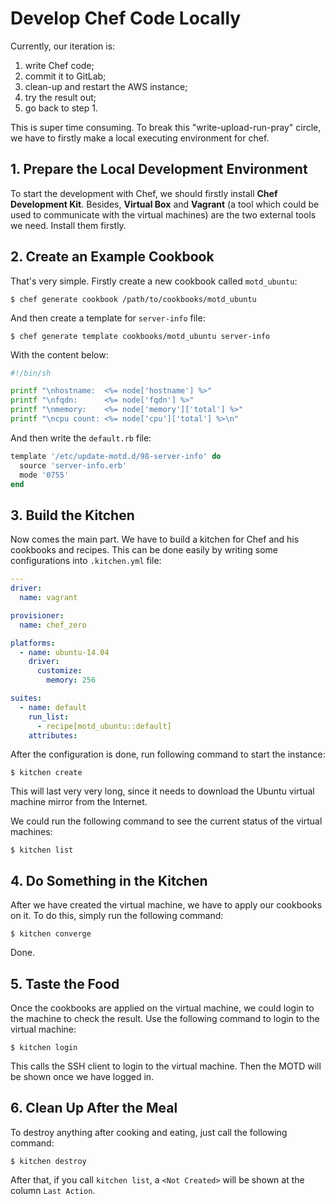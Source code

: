 # Develop Chef Code Locally

Currently, our iteration is:
  1. write Chef code;
  2. commit it to GitLab;
  3. clean-up and restart the AWS instance;
  4. try the result out;
  5. go back to step 1.
  
This is super time consuming. To break this "write-upload-run-pray" circle, we have to firstly make a local executing environment for chef.

## 1. Prepare the Local Development Environment

To start the development with Chef, we should firstly install **Chef Development Kit**. Besides, **Virtual Box** and **Vagrant** (a tool which could be used to communicate with the virtual machines) are the two external tools we need. Install them firstly.

## 2. Create an Example Cookbook

That's very simple. Firstly create a new cookbook called `motd_ubuntu`:

```console
$ chef generate cookbook /path/to/cookbooks/motd_ubuntu
```

And then create a template for `server-info` file:

```console
$ chef generate template cookbooks/motd_ubuntu server-info
```

With the content below:

```bash
#!/bin/sh

printf "\nhostname:  <%= node['hostname'] %>"
printf "\nfqdn:      <%= node['fqdn'] %>"
printf "\nmemory:    <%= node['memory']['total'] %>"
printf "\ncpu count: <%= node['cpu']['total'] %>\n"
```

And then write the `default.rb` file:

```ruby
template '/etc/update-motd.d/98-server-info' do
  source 'server-info.erb'
  mode '0755'
end
```

## 3. Build the Kitchen

Now comes the main part. We have to build a kitchen for Chef and his cookbooks and recipes. This can be done easily by writing some configurations into `.kitchen.yml` file:

```yml
---
driver:
  name: vagrant

provisioner:
  name: chef_zero

platforms:
  - name: ubuntu-14.04
    driver:
      customize:
        memory: 256

suites:
  - name: default
    run_list:
      - recipe[motd_ubuntu::default]
    attributes:
```

After the configuration is done, run following command to start the instance:

```console
$ kitchen create
```

This will last very very long, since it needs to download the Ubuntu virtual machine mirror from the Internet.

We could run the following command to see the current status of the virtual machines:

```console
$ kitchen list
```

## 4. Do Something in the Kitchen

After we have created the virtual machine, we have to apply our cookbooks on it. To do this, simply run the following command:

```console
$ kitchen converge
```

Done.

## 5. Taste the Food

Once the cookbooks are applied on the virtual machine, we could login to the machine to check the result. Use the following command to login to the virtual machine:

```console
$ kitchen login
```

This calls the SSH client to login to the virtual machine. Then the MOTD will be shown once we have logged in.

## 6. Clean Up After the Meal

To destroy anything after cooking and eating, just call the following command:

```console
$ kitchen destroy
```

After that, if you call `kitchen list`, a `<Not Created>` will be shown at the column `Last Action`.
